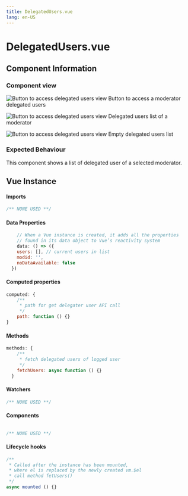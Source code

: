 ```yaml
---
title: DelegatedUsers.vue
lang: en-US
---
```

# DelegatedUsers.vue
## Component Information
### Component view
![Button to access delegated users view](/docs/dashboard/DelegatedUsers.PNG)
Button to access a moderator delegated users

![Button to access delegated users view](/docs/dashboard/DelegatedUserslist.PNG)
Delegated users list of a moderator 

![Button to access delegated users view](/docs/dashboard/EmptyDelegatedUsers.PNG)
Empty delegated users list

### Expected Behaviour
This component shows a list of delegated user of a selected moderator.

## Vue Instance
#### Imports
``` js
/** NONE USED **/
```
#### Data Properties
``` js
    // When a Vue instance is created, it adds all the properties  
    // found in its data object to Vue’s reactivity system
    data: () => ({
    users: [], // current users in list
    modid: '',
    noDataAvailable: false
  })
```
#### Computed properties 
``` js
computed: {
    /**
     * path for get delegater user API call
     */
    path: function () {}
}
```

#### Methods
``` js
methods: {
    /**
     * fetch delegated users of logged user
     */
    fetchUsers: async function () {}
  }
```
#### Watchers
``` js
/** NONE USED **/
```
#### Components
``` js

/** NONE USED **/
```
#### Lifecycle hooks
``` js
/**
 * Called after the instance has been mounted, 
 * where el is replaced by the newly created vm.$el
 * call method fetUsers()
 */
async mounted () {}
```


